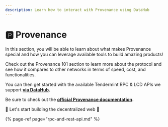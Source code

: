 ```yaml
---
description: Learn how to interact with Provenance using DataHub
---
```


# 🅿 Provenance

In this section, you will be able to learn about what makes Provenance special and how you can leverage available tools to build amazing products!

Check out the Provenance 101 section to learn more about the protocol and see how it compares to other networks in terms of speed, cost, and functionalities.

You can then get started with the available Tendermint RPC & LCD APIs we support [**via DataHub**](https://datahub.figment.io/services/provenance)**.**

Be sure to check out the [**official Provenance documentation**](https://docs.provenance.io/)**.**

🚀 Let's start building the decentralized web 🚀

{% page-ref page="rpc-and-rest-api.md" %}





